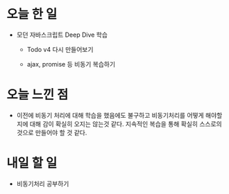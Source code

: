 # 오늘 한 일

-   모던 자바스크립트 Deep Dive 학습

    -   Todo v4 다시 만들어보기

    -   ajax, promise 등 비동기 복습하기

# 오늘 느낀 점

-   이전에 비동기 처리에 대해 학습을 했음에도 불구하고 비동기처리를 어떻게 해야할지에 대해 감이 확실히 오지는 않는것 같다. 지속적인 복습을 통해 확실히 스스로의 것으로 만들어야 할 것 같다.

# 내일 할 일

-   비동기처리 공부하기

